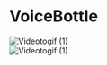 # VoiceBottle

![Videotogif (1)](https://user-images.githubusercontent.com/51155766/118766183-0ce82b00-b8b7-11eb-9985-ea5c7adee4af.gif)
<br>
![Videotogif (1)](https://user-images.githubusercontent.com/51155766/118766183-0ce82b00-b8b7-11eb-9985-ea5c7adee4af.gif)
